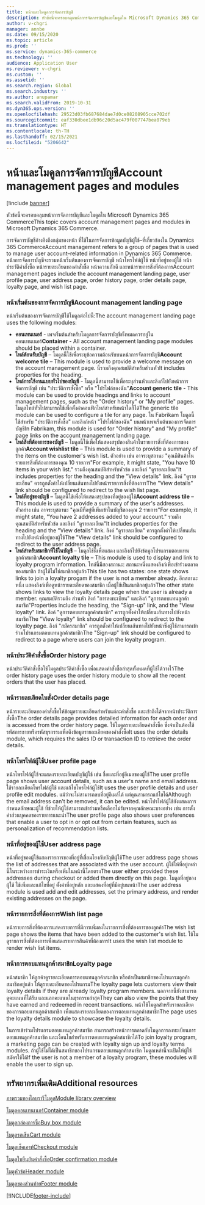 ```yaml
---
title: หน้าและโมดูลการจัดการบัญชี
description: หัวข้อนี้จะครอบคลุมหน้าการจัดการบัญชีและโมดูลใน Microsoft Dynamics 365 Commerce
author: v-chgri
manager: annbe
ms.date: 09/15/2020
ms.topic: article
ms.prod: ''
ms.service: dynamics-365-commerce
ms.technology: ''
audience: Application User
ms.reviewer: v-chgri
ms.custom: ''
ms.assetid: ''
ms.search.region: Global
ms.search.industry: ''
ms.author: anupamar
ms.search.validFrom: 2019-10-31
ms.dyn365.ops.version: ''
ms.openlocfilehash: 29523d03fb687684dae7d0ce08208905cce702df
ms.sourcegitcommit: eaf330dbee1db96c20d5ac479f007747bea079eb
ms.translationtype: HT
ms.contentlocale: th-TH
ms.lasthandoff: 02/15/2021
ms.locfileid: "5206642"
---
```

# <a name="account-management-pages-and-modules"></a><span data-ttu-id="d6a08-103">หน้าและโมดูลการจัดการบัญชี</span><span class="sxs-lookup"><span data-stu-id="d6a08-103">Account management pages and modules</span></span>

[!include [banner](includes/banner.md)]

<span data-ttu-id="d6a08-104">หัวข้อนี้จะครอบคลุมหน้าการจัดการบัญชีและโมดูลใน Microsoft Dynamics 365 Commerce</span><span class="sxs-lookup"><span data-stu-id="d6a08-104">This topic covers account management pages and modules in Microsoft Dynamics 365 Commerce.</span></span>

<span data-ttu-id="d6a08-105">การจัดการบัญชีอ้างอิงถึงกลุ่มของหน้า ที่ใช้ในการจัดการข้อมูลบัญชีผู้ใช้–ที่เกี่ยวข้องใน Dynamics 365 Commerce</span><span class="sxs-lookup"><span data-stu-id="d6a08-105">Account management refers to a group of pages that is used to manage user account–related information in Dynamics 365 Commerce.</span></span> <span data-ttu-id="d6a08-106">หน้าการจัดการบัญชีจะรวมหน้าเริ่มต้นของการจัดการบัญชี หน้าโพรไฟล์ผู้ใช้ หน้าที่อยู่ของผู้ใช้ หน้าประวัติคำสั่งซื้อ หน้ารายละเอียดของคำสั่งซื้อ หน้าความภักดี และหน้ารายการสิ่งที่ต้องการ</span><span class="sxs-lookup"><span data-stu-id="d6a08-106">Account management pages include the account management landing page, user profile page, user address page, order history page, order details page, loyalty page, and wish list page.</span></span>

### <a name="account-management-landing-page"></a><span data-ttu-id="d6a08-107">หน้าเริ่มต้นของการจัดการบัญชี</span><span class="sxs-lookup"><span data-stu-id="d6a08-107">Account management landing page</span></span>

<span data-ttu-id="d6a08-108">หน้าเริ่มต้นของการจัดการบัญชีใช้โมดูลต่อไปนี้:</span><span class="sxs-lookup"><span data-stu-id="d6a08-108">The account management landing page uses the following modules:</span></span>

- <span data-ttu-id="d6a08-109">**คอนเทนเนอร์** - เพจเริ่มต้นสำหรับโมดูลการจัดการบัญชีทั้งหมดควรอยู่ในคอนเทนเนอร์</span><span class="sxs-lookup"><span data-stu-id="d6a08-109">**Container** - All account management landing page modules should be placed within a container.</span></span> 
- <span data-ttu-id="d6a08-110">**ไทล์ต้อนรับบัญชี** – โมดูลนี้ใช้เพื่อระบุข้อความต้อนรับบนหน้าการจัดการบัญชี</span><span class="sxs-lookup"><span data-stu-id="d6a08-110">**Account welcome tile** – This module is used to provide a welcome message on the account management page.</span></span> <span data-ttu-id="d6a08-111">นี่รวมถึงคุณสมบัติสำหรับส่วนหัว</span><span class="sxs-lookup"><span data-stu-id="d6a08-111">It includes properties for the heading.</span></span>
- <span data-ttu-id="d6a08-112">**ไทล์การใช้งานแบบทั่วไปของบัญชี** - โมดูลนี้สามารถใช้เพื่อระบุส่วนหัวและลิงก์ไปยังหน้าการจัดการบัญชี เช่น "ประวัติการสั่งซื้อ" หรือ "โปรไฟล์ของฉัน"</span><span class="sxs-lookup"><span data-stu-id="d6a08-112">**Account generic tile** - This module can be used to provide headings and links to account management pages, such as the "Order history" or "My profile" pages.</span></span> <span data-ttu-id="d6a08-113">โมดูลไทล์ทั่วไปสามารถใช้เพื่อตั้งค่าคอนฟิกไทล์สำหรับหน้าใดก็ได้</span><span class="sxs-lookup"><span data-stu-id="d6a08-113">The generic tile module can be used to configure a tile for any page.</span></span> <span data-ttu-id="d6a08-114">ใน Fabrikam โมดูลนี้ใช้สำหรับ "ประวัติการสั่งซื้อ" และลิงก์หน้า "โปรไฟล์ของฉัน" บนหน้าเพจเริ่มต้นของการจัดการบัญชี</span><span class="sxs-lookup"><span data-stu-id="d6a08-114">In Fabrikam, this module is used for "Order history" and "My profile" page links on the account management landing page.</span></span>
- <span data-ttu-id="d6a08-115">**ไทล์สิ่งที่ต้องการของบัญชี** – โมดูลนี้ใช้เพื่อให้แสดงสรุปของสินค้าในรายการสิ่งที่ต้องการของลูกค้า</span><span class="sxs-lookup"><span data-stu-id="d6a08-115">**Account wishlist tile** – This module is used to provide a summary of the items on the customer's wish list.</span></span> <span data-ttu-id="d6a08-116">ตัวอย่าง เช่น อาจระบุสถานะ "คุณมีสินค้าในรายการสิ่งที่ต้องการของคุณ 10 รายการ"</span><span class="sxs-lookup"><span data-stu-id="d6a08-116">For example, it might state, "You have 10 items in your wish list."</span></span> <span data-ttu-id="d6a08-117">รวมถึงคุณสมบัติสำหรับหัวข้อ และลิงก์ "ดูรายละเอียด"</span><span class="sxs-lookup"><span data-stu-id="d6a08-117">It includes properties for the heading and the "View details" link.</span></span> <span data-ttu-id="d6a08-118">ลิงค์ "ดูรายละเอียด" ควรถูกตั้งค่าให้เปลี่ยนเส้นทางไปยังหน้ารายการสิ่งที่ต้องการ</span><span class="sxs-lookup"><span data-stu-id="d6a08-118">The "View details" link should be configured to redirect to the wish list page.</span></span> 
- <span data-ttu-id="d6a08-119">**ไทล์ที่อยู่ของบัญชี** – โมดูลนี้ใช้เพื่อให้แสดงสรุปของที่อยู่ของผู้ใช้</span><span class="sxs-lookup"><span data-stu-id="d6a08-119">**Account address tile** – This module is used to provide a summary of the user's addresses.</span></span> <span data-ttu-id="d6a08-120">ตัวอย่าง เช่น อาจระบุสถานะ "คุณมีที่อยู่ที่เพิ่มเข้าในบัญชีของคุณ 2 รายการ"</span><span class="sxs-lookup"><span data-stu-id="d6a08-120">For example, it might state, "You have 2 addresses added to your account."</span></span> <span data-ttu-id="d6a08-121">รวมถึงคุณสมบัติสำหรับหัวข้อ และลิงก์ "ดูรายละเอียด"</span><span class="sxs-lookup"><span data-stu-id="d6a08-121">It includes properties for the heading and the "View details" link.</span></span> <span data-ttu-id="d6a08-122">ลิงค์ "ดูรายละเอียด" ควรถูกตั้งค่าให้เปลี่ยนเส้นทางไปยังหน้าที่อยู่ของผู้ใช้</span><span class="sxs-lookup"><span data-stu-id="d6a08-122">The "View details" link should be configured to redirect to the user address page.</span></span>
- <span data-ttu-id="d6a08-123">**ไทล์สำหรับสมาชิกที่ใช้ในบัญชี** – โมดูลใช้นี้เพื่อแสดง และลิงก์ไปยังข้อมูลโปรแกรมตอบแทนลูกค้าสมาชิก</span><span class="sxs-lookup"><span data-stu-id="d6a08-123">**Account loyalty tile** – This module is used to display and link to loyalty program information.</span></span> <span data-ttu-id="d6a08-124">ไทล์นี้มีสองสถานะ: สถานะหนึ่งแสดงลิงก์เพื่อเข้าร่วมตลาดของสมาชิก ถ้าผู้ใช้ไม่ใช่สมาชิกอยู่แล้ว</span><span class="sxs-lookup"><span data-stu-id="d6a08-124">This tile has two states: one state shows links to join a loyalty progam if the user is not a member already.</span></span> <span data-ttu-id="d6a08-125">อีกสถานะหนึ่ง แสดงลิงก์เพื่อดูหน้ารายละเอียดของสมาชิก เมื่อผู้ใช้เป็นสมาชิกอยู่แล้ว</span><span class="sxs-lookup"><span data-stu-id="d6a08-125">The other state shows links to view the loyalty details page when the user is already a member.</span></span> <span data-ttu-id="d6a08-126">คุณสมบัติรวมถึง ส่วนหัว ลิงก์ "การลงทะเบียน" และลิงก์ "ดูการตอบแทนลูกค้าสมาชิก"</span><span class="sxs-lookup"><span data-stu-id="d6a08-126">Properties include the heading, the "Sign-up" link, and the "View loyalty" link.</span></span> <span data-ttu-id="d6a08-127">ลิงค์ "ดูการตอบแทนลูกค้าสมาชิก" ควรถูกตั้งค่าให้เปลี่ยนเส้นทางไปยังหน้าสมาชิก</span><span class="sxs-lookup"><span data-stu-id="d6a08-127">The "View loyalty" link should be configured to redirect to the loyalty page.</span></span> <span data-ttu-id="d6a08-128">ลิงก์ "สมัครสมาชิก" ควรถูกตั้งค่าให้เปลี่ยนเส้นทางไปยังหน้าซึ่งผู้ใช้สามารถเข้าร่วมโปรแกรมตอบแทนลูกค้าสมาชิก</span><span class="sxs-lookup"><span data-stu-id="d6a08-128">The "Sign-up" link should be configured to redirect to a page where users can join the loyalty program.</span></span> 

### <a name="order-history-page"></a><span data-ttu-id="d6a08-129">หน้าประวัติคำสั่งซื้อ</span><span class="sxs-lookup"><span data-stu-id="d6a08-129">Order history page</span></span>

<span data-ttu-id="d6a08-130">หน้าประวัติคำสั่งซื้อใช้โมดูลประวัติคำสั่งซื้อ เพื่อแสดงคำสั่งซื้อล่าสุดทั้งหมดที่ผู้ใช้ได้วางไว้</span><span class="sxs-lookup"><span data-stu-id="d6a08-130">The order history page uses the order history module to show all the recent orders that the user has placed.</span></span>

### <a name="order-details-page"></a><span data-ttu-id="d6a08-131">หน้ารายละเอียดใบสั่ง</span><span class="sxs-lookup"><span data-stu-id="d6a08-131">Order details page</span></span>

<span data-ttu-id="d6a08-132">หน้ารายละเอียดของคำสั่งซื้อให้ข้อมูลรายละเอียดสำหรับแต่ละคำสั่งซื้อ และเข้าถึงได้จากหน้าประวัติการสั่งซื้อ</span><span class="sxs-lookup"><span data-stu-id="d6a08-132">The order details page provides detailed information for each order and is accessed from the order history page.</span></span> <span data-ttu-id="d6a08-133">ใช้โมดูลรายละเอียดคำสั่งซื้อ ซึ่งจำเป็นต้องใช้รหัสการขายหรือรหัสธุรกรรมเพื่อดึงข้อมูลรายละเอียดของคำสั่งซื้อ</span><span class="sxs-lookup"><span data-stu-id="d6a08-133">It uses the order details module, which requires the sales ID or transaction ID to retrieve the order details.</span></span>

### <a name="user-profile-page"></a><span data-ttu-id="d6a08-134">หน้าโพรไฟล์ผู้ใช้</span><span class="sxs-lookup"><span data-stu-id="d6a08-134">User profile page</span></span>

<span data-ttu-id="d6a08-135">หน้าโพรไฟล์ผู้ใช้จะแสดงรายละเอียดบัญชีผู้ใช้ เช่น ชื่อและที่อยู่อีเมลของผู้ใช้</span><span class="sxs-lookup"><span data-stu-id="d6a08-135">The user profile page shows user account details, such as a user's name and email address.</span></span> <span data-ttu-id="d6a08-136">ใช้รายละเอียดโพรไฟล์ผู้ใช้ และแก้ไขโพรไฟล์ผู้ใช้</span><span class="sxs-lookup"><span data-stu-id="d6a08-136">It uses the user profile details and user profile edit modules.</span></span> <span data-ttu-id="d6a08-137">แม้ว่าจะไม่สามารถลบที่อยู่อีเมล์ได้ แต่คุณสามารถแก้ไขได้</span><span class="sxs-lookup"><span data-stu-id="d6a08-137">Although the email address can't be removed, it can be edited.</span></span> <span data-ttu-id="d6a08-138">หน้าโปรไฟล์ผู้ใช้ยังแสดงการกำหนดลักษณะผู้ใช้ ที่ช่วยให้ผู้ใช้สามารถเข้าร่วมหรือเลือกไม่รับจากคุณลักษณะบางอย่าง เช่น การตั้งค่าส่วนบุคคลของรายการแนะนำ</span><span class="sxs-lookup"><span data-stu-id="d6a08-138">The user profile page also shows user preferences that enable a user to opt in or opt out from certain features, such as personalization of recommendation lists.</span></span> 

### <a name="user-address-page"></a><span data-ttu-id="d6a08-139">หน้าที่อยู่ของผู้ใช้</span><span class="sxs-lookup"><span data-stu-id="d6a08-139">User address page</span></span>

<span data-ttu-id="d6a08-140">หน้าที่อยู่ของผู้ใช้แสดงรายการของที่อยู่ที่เชื่อมโยงกับบัญชีผู้ใช้</span><span class="sxs-lookup"><span data-stu-id="d6a08-140">The user address page shows the list of addresses that are associated with the user account.</span></span> <span data-ttu-id="d6a08-141">ผู้ใช้ให้ที่อยู่เหล่านี้ในระหว่างการชำระเงินหรือเพิ่มในหน้านี้โดยตรง</span><span class="sxs-lookup"><span data-stu-id="d6a08-141">The user either provided these addresses during checkout or added them directly on  this page.</span></span> <span data-ttu-id="d6a08-142">โมดูลที่อยู่ของผู้ใช้ ใช้เพิ่มและแก้ไขที่อยู่ ตั้งค่าที่อยู่หลัก และแสดงที่อยู่ที่มีอยู่บนหน้า</span><span class="sxs-lookup"><span data-stu-id="d6a08-142">The user address module is used add and edit addresses, set the primary address, and render existing addresses on the page.</span></span>

### <a name="wish-list-page"></a><span data-ttu-id="d6a08-143">หน้ารายการสิ่งที่ต้องการ</span><span class="sxs-lookup"><span data-stu-id="d6a08-143">Wish list page</span></span>

<span data-ttu-id="d6a08-144">หน้ารายการสิ่งที่ต้องการแสดงรายการที่มีการเพิ่มลงในรายการสิ่งที่ต้องการของลูกค้า</span><span class="sxs-lookup"><span data-stu-id="d6a08-144">The wish list page shows the items that have been added to the customer's wish list.</span></span> <span data-ttu-id="d6a08-145">ใช้โมดูรายการสิ่งที่ต้องการเพื่อแสดงรายการสินค้าที่ต้องการ</span><span class="sxs-lookup"><span data-stu-id="d6a08-145">It uses the wish list module to render wish list items.</span></span>

### <a name="loyalty-page"></a><span data-ttu-id="d6a08-146">หน้าการตอบแทนลูกค้าสมาชิก</span><span class="sxs-lookup"><span data-stu-id="d6a08-146">Loyalty page</span></span>

<span data-ttu-id="d6a08-147">หน้าสมาชิก ให้ลูกค้าดูรายละเอียดการตอบแทนลูกค้าสมาชิก หรือถ้าเป็นสมาชิกของโปรแกรมลูกค้าสมาชิกอยู่แล้ว ให้ดูรายละเอียดของโปรแกรม</span><span class="sxs-lookup"><span data-stu-id="d6a08-147">The loyalty page lets customers view their loyalty details if they are already loyalty program members.</span></span> <span data-ttu-id="d6a08-148">นอกจากนี้ยังสามารถดูคะแนนที่ได้รับ และแลกคะแนนในธุรกรรมล่าสุด</span><span class="sxs-lookup"><span data-stu-id="d6a08-148">They can also view the points that they have earned and redeemed in recent transactions.</span></span> <span data-ttu-id="d6a08-149">หน้าใช้โมดูลสำหรับรายละเอียดของการตอบแทนลูกค้าสมาชิก เพื่อแสดงรายละเอียดของการตอบแทนลูกค้าสมาชิก</span><span class="sxs-lookup"><span data-stu-id="d6a08-149">The page uses the loyalty details module to showcase the loyalty details.</span></span> 

<span data-ttu-id="d6a08-150">ในการเข้าร่วมโปรแกรมตอบแทนลูกค้าสมาชิก สามารถสร้างหน้าการตลาดกับโมดูลการลงทะเบียนการตอบแทนลูกค้าสมาชิก และเงื่อนไขสำหรับการตอบแทนลูกค้าสมาชิกได้</span><span class="sxs-lookup"><span data-stu-id="d6a08-150">To join loyalty program, a marketing page can be created with loyalty sign up and loyalty terms modules.</span></span> <span data-ttu-id="d6a08-151">ถ้าผู้ใช้ไม่ได้เป็นสมาชิกของโปรแกรมตอบแทนลูกค้าสมาชิก โมดูลเหล่านี้จะเปิดให้ผู้ใช้สมัครใช้ได้</span><span class="sxs-lookup"><span data-stu-id="d6a08-151">If the user is not a member of a loyalty program, these modules will enable the user to sign up.</span></span>

## <a name="additional-resources"></a><span data-ttu-id="d6a08-152">ทรัพยากรเพิ่มเติม</span><span class="sxs-lookup"><span data-stu-id="d6a08-152">Additional resources</span></span>

[<span data-ttu-id="d6a08-153">ภาพรวมของไลบรารีโมดูล</span><span class="sxs-lookup"><span data-stu-id="d6a08-153">Module library overview</span></span>](starter-kit-overview.md)

[<span data-ttu-id="d6a08-154">โมดูลคอนเทนเนอร์</span><span class="sxs-lookup"><span data-stu-id="d6a08-154">Container module</span></span>](add-container-module.md)

[<span data-ttu-id="d6a08-155">โมดูลกล่องการซื้อ</span><span class="sxs-lookup"><span data-stu-id="d6a08-155">Buy box module</span></span>](add-buy-box.md)

[<span data-ttu-id="d6a08-156">โมดูลรถเข็น</span><span class="sxs-lookup"><span data-stu-id="d6a08-156">Cart module</span></span>](add-cart-module.md)

[<span data-ttu-id="d6a08-157">โมดูลเช็คเอาท์</span><span class="sxs-lookup"><span data-stu-id="d6a08-157">Checkout module</span></span>](add-checkout-module.md)

[<span data-ttu-id="d6a08-158">โมดูลใบยืนยันคำสั่งซื้อ</span><span class="sxs-lookup"><span data-stu-id="d6a08-158">Order confirmation module</span></span>](order-confirmation-module.md)

[<span data-ttu-id="d6a08-159">โมดูหัวข้อ</span><span class="sxs-lookup"><span data-stu-id="d6a08-159">Header module</span></span>](author-header-module.md)

[<span data-ttu-id="d6a08-160">โมดูลของส่วนท้าย</span><span class="sxs-lookup"><span data-stu-id="d6a08-160">Footer module</span></span>](author-footer-module.md)


[!INCLUDE[footer-include](../includes/footer-banner.md)]